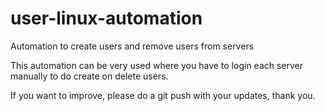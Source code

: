 # user-linux-automation
Automation to create users and remove users from servers

This automation can be very used where you have to login each server manually to do create on delete users.

If you want to improve, please do a git push with your updates, thank you.
